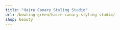 ```yaml
---
title: "Haire Canary Styling Studio"
url: /bowling-green/haire-canary-styling-studio/
shop: beauty
---
```


